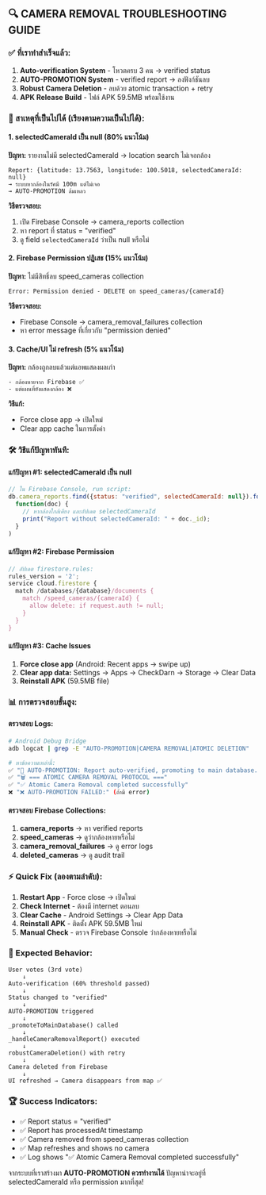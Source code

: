 ## 🔍 CAMERA REMOVAL TROUBLESHOOTING GUIDE

### ✅ ที่เราทำสำเร็จแล้ว:
1. **Auto-verification System** - โหวตครบ 3 คน → verified status
2. **AUTO-PROMOTION System** - verified report → ลงฟังก์ชันลบ  
3. **Robust Camera Deletion** - ลบด้วย atomic transaction + retry
4. **APK Release Build** - ไฟล์ APK 59.5MB พร้อมใช้งาน

### 🎯 สาเหตุที่เป็นไปได้ (เรียงตามความเป็นไปได้):

#### 1. **selectedCameraId เป็น null** (80% แนวโน้ม)
**ปัญหา:** รายงานไม่มี selectedCameraId → location search ไม่เจอกล้อง
```
Report: {latitude: 13.7563, longitude: 100.5018, selectedCameraId: null}
→ ระบบหากล้องในรัศมี 100m แต่ไม่เจอ
→ AUTO-PROMOTION ล้มเหลว
```

**วิธีตรวจสอบ:**
1. เปิด Firebase Console → camera_reports collection
2. หา report ที่ status = "verified" 
3. ดู field `selectedCameraId` ว่าเป็น null หรือไม่

#### 2. **Firebase Permission ปฏิเสธ** (15% แนวโน้ม)
**ปัญหา:** ไม่มีสิทธิ์ลบ speed_cameras collection
```
Error: Permission denied - DELETE on speed_cameras/{cameraId}
```

**วิธีตรวจสอบ:**
- Firebase Console → camera_removal_failures collection
- หา error message ที่เกี่ยวกับ "permission denied"

#### 3. **Cache/UI ไม่ refresh** (5% แนวโน้ม)  
**ปัญหา:** กล้องถูกลบแล้วแต่แอพแสดงผลเก่า
```
- กล้องหายจาก Firebase ✅
- แต่แผนที่ยังแสดงกล้อง ❌
```

**วิธีแก้:**
- Force close app → เปิดใหม่
- Clear app cache ในการตั้งค่า

### 🛠 วิธีแก้ปัญหาทันที:

#### แก้ปัญหา #1: selectedCameraId เป็น null
```javascript
// ใน Firebase Console, run script:
db.camera_reports.find({status: "verified", selectedCameraId: null}).forEach(
  function(doc) {
    // หากล้องใกล้เคียง และอัปเดต selectedCameraId
    print("Report without selectedCameraId: " + doc._id);
  }
)
```

#### แก้ปัญหา #2: Firebase Permission  
```javascript
// อัปเดต firestore.rules:
rules_version = '2';
service cloud.firestore {
  match /databases/{database}/documents {
    match /speed_cameras/{cameraId} {
      allow delete: if request.auth != null;
    }
  }
}
```

#### แก้ปัญหา #3: Cache Issues
1. **Force close app** (Android: Recent apps → swipe up)
2. **Clear app data:** Settings → Apps → CheckDarn → Storage → Clear Data
3. **Reinstall APK** (59.5MB file)

### 📊 การตรวจสอบขั้นสูง:

#### ตรวจสอบ Logs:
```bash
# Android Debug Bridge
adb logcat | grep -E "AUTO-PROMOTION|CAMERA REMOVAL|ATOMIC DELETION"

# หาข้อความเหล่านี้:
✅ "🚀 AUTO-PROMOTION: Report auto-verified, promoting to main database..."
✅ "🗑️ === ATOMIC CAMERA REMOVAL PROTOCOL ==="  
✅ "✅ Atomic Camera Removal completed successfully"
❌ "❌ AUTO-PROMOTION FAILED:" (ถ้ามี error)
```

#### ตรวจสอบ Firebase Collections:
1. **camera_reports** → หา verified reports
2. **speed_cameras** → ดูว่ากล้องหายหรือไม่  
3. **camera_removal_failures** → ดู error logs
4. **deleted_cameras** → ดู audit trail

### ⚡ Quick Fix (ลองตามลำดับ):

1. **Restart App** - Force close → เปิดใหม่
2. **Check Internet** - ต้องมี internet ตอนลบ
3. **Clear Cache** - Android Settings → Clear App Data  
4. **Reinstall APK** - ติดตั้ง APK 59.5MB ใหม่
5. **Manual Check** - ตรวจ Firebase Console ว่ากล้องหายหรือไม่

### 🎯 Expected Behavior:
```
User votes (3rd vote) 
    ↓
Auto-verification (60% threshold passed)
    ↓  
Status changed to "verified"
    ↓
AUTO-PROMOTION triggered  
    ↓
_promoteToMainDatabase() called
    ↓
_handleCameraRemovalReport() executed
    ↓
robustCameraDeletion() with retry
    ↓
Camera deleted from Firebase
    ↓
UI refreshed → Camera disappears from map ✅
```

### 🏆 Success Indicators:
- ✅ Report status = "verified" 
- ✅ Report has processedAt timestamp
- ✅ Camera removed from speed_cameras collection
- ✅ Map refreshes and shows no camera
- ✅ Log shows "✅ Atomic Camera Removal completed successfully"

จากระบบที่เราสร้างมา **AUTO-PROMOTION ควรทำงานได้** ปัญหาน่าจะอยู่ที่ selectedCameraId หรือ permission มากที่สุด!
